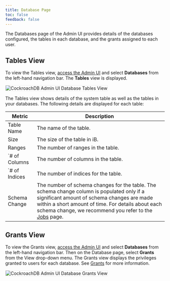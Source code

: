 ```yaml
---
title: Database Page
toc: false
feedback: false
---
```


The Databases page of the Admin UI provides details of the databases configured, the tables in each database, and the grants assigned to each user.

<div id="toc"></div>

## Tables View  

To view the Tables view, [access the Admin UI](explore-the-admin-ui.html#access-the-admin-ui) and select **Databases** from the left-hand navigation bar. The **Tables** view is displayed.

<img src="{{ 'images/admin_ui_database_tables_view.png' | relative_url }}" alt="CockroachDB Admin UI Database Tables View" style="border:1px solid #eee;max-width:100%" />

The Tables view shows details of the system table as well as the tables in your databases. The following details are displayed for each table:

Metric | Description
--------|----
Table Name | The name of the table.
Size | The size of the table in iB.
Ranges | The number of ranges in the table.
`# of Columns | The number of columns in the table.
`# of Indices | The number of indices for the table.
Schema Change | The number of schema changes for the table. The schema change column is populated only if a significant amount of schema changes are made within a short amount of time. For details about each schema change, we recommend you refer to the [Jobs](admin_ui_jobs_page.html) page.

## Grants View
To view the Grants view, [access the Admin UI](explore-the-admin-ui.html#access-the-admin-ui) and select **Databases** from the left-hand navigation bar. Then on the Database page, select **Grants** from the View drop-down menu.
The Grants view displays the privileges granted to users for each database. See [Grants](grant.html) for more information.

<img src="{{ 'images/admin_ui_database_grants_view.png' | relative_url }}" alt="CockroachDB Admin UI Database Grants View" style="border:1px solid #eee;max-width:100%" />